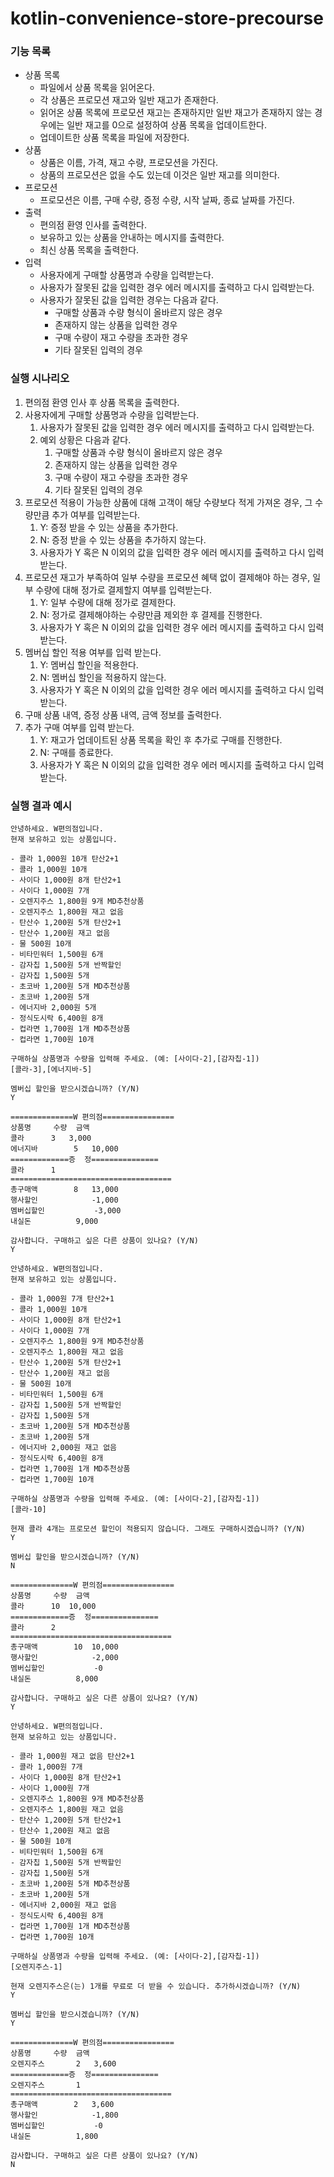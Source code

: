 # kotlin-convenience-store-precourse

### 기능 목록

- 상품 목록
    - 파일에서 상품 목록을 읽어온다.
    - 각 상품은 프로모션 재고와 일반 재고가 존재한다.
    - 읽어온 상품 목록에 프로모션 재고는 존재하지만 일반 재고가 존재하지 않는 경우에는 일반 재고를 0으로 설정하여 상품 목록을 업데이트한다.
    - 업데이트한 상품 목록을 파일에 저장한다.
- 상품
    - 상품은 이름, 가격, 재고 수량, 프로모션을 가진다.
    - 상품의 프로모션은 없을 수도 있는데 이것은 일반 재고를 의미한다.
- 프로모션
    - 프로모션은 이름, 구매 수량, 증정 수량, 시작 날짜, 종료 날짜를 가진다.
- 출력
    - 편의점 환영 인사를 출력한다.
    - 보유하고 있는 상품을 안내하는 메시지를 출력한다.
    - 최신 상품 목록을 출력한다.
- 입력
    - 사용자에게 구매할 상품명과 수량을 입력받는다.
    - 사용자가 잘못된 값을 입력한 경우 에러 메시지를 출력하고 다시 입력받는다.
    - 사용자가 잘못된 값을 입력한 경우는 다음과 같다.
        - 구매할 상품과 수량 형식이 올바르지 않은 경우
        - 존재하지 않는 상품을 입력한 경우
        - 구매 수량이 재고 수량을 초과한 경우
        - 기타 잘못된 입력의 경우

### 실행 시나리오

1. 편의점 환영 인사 후 상품 목록을 출력한다.
2. 사용자에게 구매할 상품명과 수량을 입력받는다.
    1. 사용자가 잘못된 값을 입력한 경우 에러 메시지를 출력하고 다시 입력받는다.
    2. 예외 상황은 다음과 같다.
        1. 구매할 상품과 수량 형식이 올바르지 않은 경우
        2. 존재하지 않는 상품을 입력한 경우
        3. 구매 수량이 재고 수량을 초과한 경우
        4. 기타 잘못된 입력의 경우
3. 프로모션 적용이 가능한 상품에 대해 고객이 해당 수량보다 적게 가져온 경우, 그 수량만큼 추가 여부를 입력받는다.
    1. Y: 증정 받을 수 있는 상품을 추가한다.
    2. N: 증정 받을 수 있는 상품을 추가하지 않는다.
    3. 사용자가 Y 혹은 N 이외의 값을 입력한 경우 에러 메시지를 출력하고 다시 입력받는다.
4. 프로모션 재고가 부족하여 일부 수량을 프로모션 혜택 없이 결제해야 하는 경우, 일부 수량에 대해 정가로 결제할지 여부를 입력받는다.
    1. Y: 일부 수량에 대해 정가로 결제한다.
    2. N: 정가로 결제해야하는 수량만큼 제외한 후 결제를 진행한다.
    3. 사용자가 Y 혹은 N 이외의 값을 입력한 경우 에러 메시지를 출력하고 다시 입력받는다.
5. 멤버십 할인 적용 여부를 입력 받는다.
    1. Y: 멤버십 할인을 적용한다.
    2. N: 멤버십 할인을 적용하지 않는다.
    3. 사용자가 Y 혹은 N 이외의 값을 입력한 경우 에러 메시지를 출력하고 다시 입력받는다.
6. 구매 상품 내역, 증정 상품 내역, 금액 정보를 출력한다.
7. 추가 구매 여부를 입력 받는다.
    1. Y: 재고가 업데이트된 상품 목록을 확인 후 추가로 구매를 진행한다.
    2. N: 구매를 종료한다.
    3. 사용자가 Y 혹은 N 이외의 값을 입력한 경우 에러 메시지를 출력하고 다시 입력받는다.

### 실행 결과 예시

```
안녕하세요. W편의점입니다.
현재 보유하고 있는 상품입니다.

- 콜라 1,000원 10개 탄산2+1
- 콜라 1,000원 10개
- 사이다 1,000원 8개 탄산2+1
- 사이다 1,000원 7개
- 오렌지주스 1,800원 9개 MD추천상품
- 오렌지주스 1,800원 재고 없음
- 탄산수 1,200원 5개 탄산2+1
- 탄산수 1,200원 재고 없음
- 물 500원 10개
- 비타민워터 1,500원 6개
- 감자칩 1,500원 5개 반짝할인
- 감자칩 1,500원 5개
- 초코바 1,200원 5개 MD추천상품
- 초코바 1,200원 5개
- 에너지바 2,000원 5개
- 정식도시락 6,400원 8개
- 컵라면 1,700원 1개 MD추천상품
- 컵라면 1,700원 10개

구매하실 상품명과 수량을 입력해 주세요. (예: [사이다-2],[감자칩-1])
[콜라-3],[에너지바-5]

멤버십 할인을 받으시겠습니까? (Y/N)
Y 

==============W 편의점================
상품명		수량	금액
콜라		3 	3,000
에너지바 		5 	10,000
=============증	정===============
콜라		1
====================================
총구매액		8	13,000
행사할인			-1,000
멤버십할인			-3,000
내실돈			 9,000

감사합니다. 구매하고 싶은 다른 상품이 있나요? (Y/N)
Y

안녕하세요. W편의점입니다.
현재 보유하고 있는 상품입니다.

- 콜라 1,000원 7개 탄산2+1
- 콜라 1,000원 10개
- 사이다 1,000원 8개 탄산2+1
- 사이다 1,000원 7개
- 오렌지주스 1,800원 9개 MD추천상품
- 오렌지주스 1,800원 재고 없음
- 탄산수 1,200원 5개 탄산2+1
- 탄산수 1,200원 재고 없음
- 물 500원 10개
- 비타민워터 1,500원 6개
- 감자칩 1,500원 5개 반짝할인
- 감자칩 1,500원 5개
- 초코바 1,200원 5개 MD추천상품
- 초코바 1,200원 5개
- 에너지바 2,000원 재고 없음
- 정식도시락 6,400원 8개
- 컵라면 1,700원 1개 MD추천상품
- 컵라면 1,700원 10개

구매하실 상품명과 수량을 입력해 주세요. (예: [사이다-2],[감자칩-1])
[콜라-10]

현재 콜라 4개는 프로모션 할인이 적용되지 않습니다. 그래도 구매하시겠습니까? (Y/N)
Y

멤버십 할인을 받으시겠습니까? (Y/N)
N

==============W 편의점================
상품명		수량	금액
콜라		10 	10,000
=============증	정===============
콜라		2
====================================
총구매액		10	10,000
행사할인			-2,000
멤버십할인			-0
내실돈			 8,000

감사합니다. 구매하고 싶은 다른 상품이 있나요? (Y/N)
Y

안녕하세요. W편의점입니다.
현재 보유하고 있는 상품입니다.

- 콜라 1,000원 재고 없음 탄산2+1
- 콜라 1,000원 7개
- 사이다 1,000원 8개 탄산2+1
- 사이다 1,000원 7개
- 오렌지주스 1,800원 9개 MD추천상품
- 오렌지주스 1,800원 재고 없음
- 탄산수 1,200원 5개 탄산2+1
- 탄산수 1,200원 재고 없음
- 물 500원 10개
- 비타민워터 1,500원 6개
- 감자칩 1,500원 5개 반짝할인
- 감자칩 1,500원 5개
- 초코바 1,200원 5개 MD추천상품
- 초코바 1,200원 5개
- 에너지바 2,000원 재고 없음
- 정식도시락 6,400원 8개
- 컵라면 1,700원 1개 MD추천상품
- 컵라면 1,700원 10개

구매하실 상품명과 수량을 입력해 주세요. (예: [사이다-2],[감자칩-1])
[오렌지주스-1]

현재 오렌지주스은(는) 1개를 무료로 더 받을 수 있습니다. 추가하시겠습니까? (Y/N)
Y

멤버십 할인을 받으시겠습니까? (Y/N)
Y

==============W 편의점================
상품명		수량	금액
오렌지주스		2 	3,600
=============증	정===============
오렌지주스		1
====================================
총구매액		2	3,600
행사할인			-1,800
멤버십할인			-0
내실돈			 1,800

감사합니다. 구매하고 싶은 다른 상품이 있나요? (Y/N)
N
```